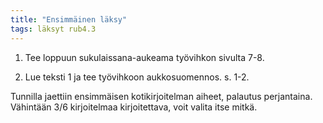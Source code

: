 ```yaml
---
title: "Ensimmäinen läksy"
tags: läksyt rub4.3
---
```


1. Tee loppuun sukulaissana-aukeama työvihkon sivulta 7-8. 

2. Lue teksti 1 ja tee työvihkoon aukkosuomennos. s. 1-2.

Tunnilla jaettiin ensimmäisen kotikirjoitelman aiheet, palautus perjantaina. Vähintään 3/6 kirjoitelmaa kirjoitettava, voit valita itse mitkä.